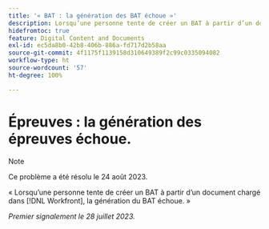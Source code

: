 ```yaml
---
title: '« BAT : la génération des BAT échoue »'
description: Lorsqu’une personne tente de créer un BAT à partir d’un document chargé dans Workfront, la génération du BAT échoue.
hidefromtoc: true
feature: Digital Content and Documents
exl-id: ec5da8b0-42b8-406b-886a-fd717d2b58aa
source-git-commit: 4f1175f1139158d310649389f2c99c0335094082
workflow-type: ht
source-wordcount: '57'
ht-degree: 100%

---
```


# Épreuves : la génération des épreuves échoue.

<!--Wf and WFP TOCs-->

>[!NOTE]
>
>Ce problème a été résolu le 24 août 2023.

« Lorsqu’une personne tente de créer un BAT à partir d’un document chargé dans [!DNL Workfront], la génération du BAT échoue. »

_Premier signalement le 28 juillet 2023._
